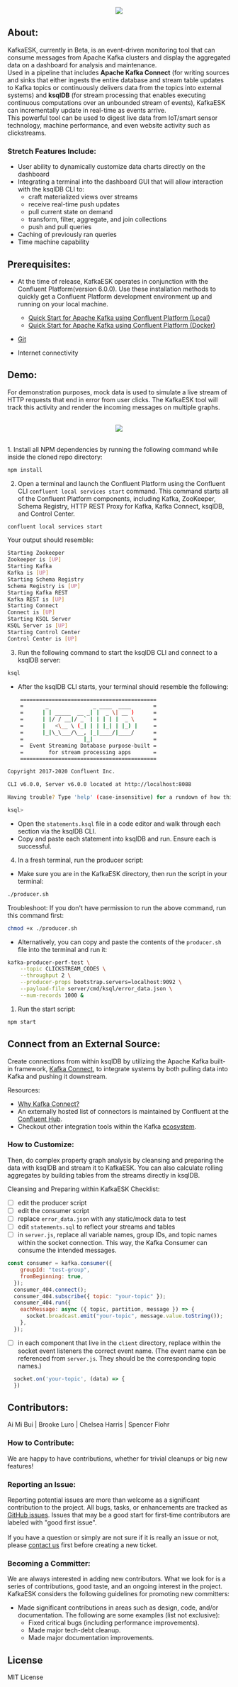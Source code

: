 <center>

![](client/images/kafkaesk-logo-readme.png)

</center>

## **About:**
KafkaESK, currently in Beta, is an event-driven monitoring tool that can consume messages from Apache Kafka clusters and display the aggregated data on a dashboard for analysis and maintenance.<br> Used in a pipeline that includes **Apache Kafka Connect** (for writing sources and sinks that either ingests the entire database and stream table updates to Kafka topics or continuously delivers data from the topics into external systems) and **ksqlDB** (for stream processing that enables executing continuous computations over an unbounded stream of events), KafkaESK can incrementally update in real-time as events arrive.<br> 
This powerful tool can be used to digest live data from IoT/smart sensor technology, machine performance, and even website activity such as clickstreams.
<br>

### Stretch Features Include:
- User ability to dynamically customize data charts directly on the dashboard
- Integrating a terminal into the dashboard GUI that will allow interaction with the ksqlDB CLI to: 
  - craft materialized views over streams 
  - receive real-time push updates 
  - pull current state on demand
  - transform, filter, aggregate, and join collections 
  - push and pull queries
- Caching of previously ran queries
- Time machine capability

## **Prerequisites:**
- At the time of release, KafkaESK operates in conjunction with the Confluent Platform(version 6.0.0). Use these installation methods to quickly get a Confluent Platform development environment up and running on your local machine.

  - [Quick Start for Apache Kafka using Confluent Platform (Local)](https://docs.confluent.io/platform/current/quickstart/ce-quickstart.html#ce-quickstart)
  - [Quick Start for Apache Kafka using Confluent Platform (Docker)](https://docs.confluent.io/platform/current/quickstart/ce-docker-quickstart.html#ce-docker-quickstart)
- [Git](https://git-scm.com/downloads)
- Internet connectivity

## **Demo:**
For demonstration purposes, mock data is used to simulate a live stream of HTTP requests that end in error from user clicks. The KafkaESK tool will track this activity and render the incoming messages on multiple graphs. 
<br>
<br>

<center> 

![](client/images/kafkaESK-demo4.gif)

</center>
<br>
1. Install all NPM dependencies by running the following command while inside the cloned repo directory:

```bash
npm install
```

2. Open a terminal and launch the Confluent Platform using the Confluent CLI `confluent local services start` command. This command starts all of the Confluent Platform components, including Kafka, ZooKeeper, Schema Registry, HTTP REST Proxy for Kafka, Kafka Connect, ksqlDB, and Control Center.

```bash
confluent local services start
```
Your output should resemble:

```bash
Starting Zookeeper
Zookeeper is [UP]
Starting Kafka
Kafka is [UP]
Starting Schema Registry
Schema Registry is [UP]
Starting Kafka REST
Kafka REST is [UP]
Starting Connect
Connect is [UP]
Starting KSQL Server
KSQL Server is [UP]
Starting Control Center
Control Center is [UP]
```
3. Run the following command to start the ksqlDB CLI and connect to a ksqlDB server:
```bash
ksql
```
- After the ksqlDB CLI starts, your terminal should resemble the following:
```bash
    ===========================================
    =       _              _ ____  ____       =
    =      | | _____  __ _| |  _ \| __ )      =
    =      | |/ / __|/ _` | | | | |  _ \      =
    =      |   <\__ \ (_| | | |_| | |_) |     =
    =      |_|\_\___/\__, |_|____/|____/      =
    =                   |_|                   =
    =  Event Streaming Database purpose-built =
    =        for stream processing apps       =
    ===========================================

Copyright 2017-2020 Confluent Inc.

CLI v6.0.0, Server v6.0.0 located at http://localhost:8088

Having trouble? Type 'help' (case-insensitive) for a rundown of how things work!

ksql> 
```
- Open the `statements.ksql` file in a code editor and walk through each section via the ksqlDB CLI. 
- Copy and paste each statement into ksqlDB and run. Ensure each is successful. 

4. In a fresh terminal, run the producer script:
- Make sure you are in the KafkaESK directory, then run the script in your terminal:
```bash
./producer.sh
```
Troubleshoot: If you don't have permission to run the above command, run this command first:
```bash
chmod +x ./producer.sh
```
- Alternatively, you can copy and paste the contents of the `producer.sh` file into the terminal and run it:
```bash
kafka-producer-perf-test \
    --topic CLICKSTREAM_CODES \
    --throughput 2 \
    --producer-props bootstrap.servers=localhost:9092 \
    --payload-file server/cmd/ksql/error_data.json \
    --num-records 1000 &
```
1. Run the start script:
``` bash 
npm start
```

## **Connect from an External Source:**
Create connections from within ksqlDB by utilizing the Apache Kafka built-in framework, [Kafka Connect](https://docs.confluent.io/platform/current/connect/index.html), to integrate systems by both pulling data into Kafka and pushing it downstream.
<br>

Resources:

- [Why Kafka Connect?](https://confluent.buzzsprout.com/186154/1265780-why-kafka-connect-ft-robin-moffatt)
- An externally hosted list of connectors is maintained by Confluent at the [Confluent Hub](https://www.confluent.io/hub/). 
- Checkout other integration tools within the Kafka [ecosystem](https://cwiki.apache.org/confluence/display/KAFKA/Ecosystem).  

### **How to Customize:**
Then, do complex property graph analysis by cleansing and preparing the data with ksqlDB and stream it to KafkaESK. You can also calculate rolling aggregates by building tables from the streams directly in ksqlDB. 
<br>

Cleansing and Preparing within KafkaESK Checklist:
- [ ] edit the producer script 
- [ ] edit the consumer script
- [ ] replace `error_data.json` with any static/mock data to test 
- [ ] edit `statements.sql` to reflect your streams and tables
- [ ] in `server.js`, replace all variable names, group IDs, and topic names within the socket connection. This way, the Kafka Consumer can consume the intended messages.
  
```javascript
const consumer = kafka.consumer({
    groupId: "test-group", 
    fromBeginning: true,
  });
  consumer_404.connect();
  consumer_404.subscribe({ topic: "your-topic" });
  consumer_404.run({
    eachMessage: async ({ topic, partition, message }) => {
      socket.broadcast.emit("your-topic", message.value.toString()); 
    },
  });
```
- [ ] in each component that live in the `client` directory, replace within the socket event listeners the correct event name. (The event name can be referenced from `server.js`. They should be the corresponding topic names.)

```javascript
  socket.on('your-topic', (data) => { 
  })
```

## **Contributors:**

Ai Mi Bui | Brooke Luro | Chelsea Harris | Spencer Flohr

### **How to Contribute:**
We are happy to have contributions, whether for trivial cleanups or big new features!
### Reporting an Issue:
Reporting potential issues are more than welcome as a significant contribution to the project. All bugs, tasks, or enhancements are tracked as [GitHub issues](https://github.com/oslabs-beta/kafkaESK/issues). Issues that may be a good start for first-time contributors are labeled with "good first issue".<br><br>
If you have a question or simply are not sure if it is really an issue or not, please [contact us]() first before creating a new ticket. 
### Becoming a Committer:
We are always interested in adding new contributors. What we look for is a series of contributions, good taste, and an ongoing interest in the project. KafkaESK considers the following guidelines for promoting new committers:
- Made significant contributions in areas such as design, code, and/or documentation. The following are some examples (list not exclusive):
  - Fixed critical bugs (including performance improvements).
  - Made major tech-debt cleanup.
  - Made major documentation improvements.

## License
MIT License
